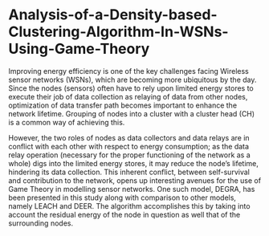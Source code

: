 # Analysis-of-a-Density-based-Clustering-Algorithm-In-WSNs-Using-Game-Theory
Improving energy efficiency is one of the key challenges facing Wireless sensor networks (WSNs), which are becoming more ubiquitous by the day. Since the nodes (sensors) often have to rely upon limited energy stores to execute their job of data collection as relaying of data from other nodes, optimization of data transfer path becomes important to enhance the network lifetime. Grouping of nodes into a cluster with a cluster head (CH) is a common way of achieving this. 

However, the two roles of nodes as data collectors and data relays are in conflict with each other with respect to energy consumption; as the data relay operation (necessary for the proper functioning of the network as a whole) digs into the limited energy stores, it may reduce the node’s lifetime, hindering its data collection. This inherent conflict, between self-survival and contribution to the network, opens up interesting avenues for the use of Game Theory in modelling sensor networks. One such model, DEGRA, has been presented in this study along with comparison to other models, namely LEACH and DEER. The algorithm accomplishes this by taking into account the residual energy of the node in question as well that of the surrounding nodes.
